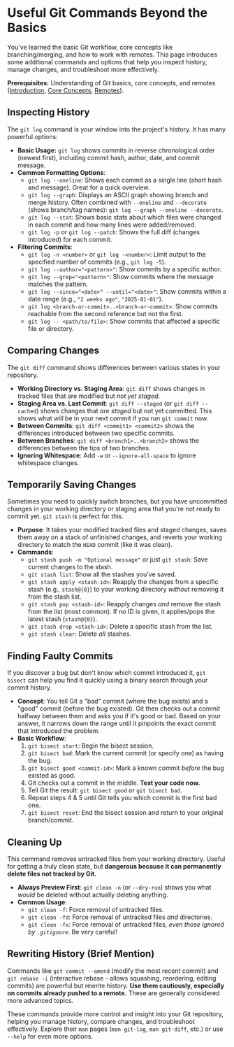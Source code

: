# Useful Git Commands Beyond the Basics

You've learned the basic Git workflow, core concepts like branching/merging, and how to work with remotes. This page introduces some additional commands and options that help you inspect history, manage changes, and troubleshoot more effectively.

**Prerequisites:** Understanding of Git basics, core concepts, and remotes ([Introduction](git_introduction.md), [Core Concepts](git_core_concepts.md), [Remotes](git_remotes.md)).

## Inspecting History

The `git log` command is your window into the project's history. It has many powerful options:

- **Basic Usage:** `git log` shows commits in reverse chronological order (newest first), including commit hash, author, date, and commit message.
- **Common Formatting Options**:
    - `git log --oneline`: Shows each commit as a single line (short hash and message). Great for a quick overview.
    - `git log --graph`: Displays an ASCII graph showing branch and merge history. Often combined with `--oneline` and `--decorate` (shows branch/tag names): `git log --graph --oneline --decorate`.
    - `git log --stat`: Shows basic stats about which files were changed in each commit and how many lines were added/removed.
    - `git log -p` or `git log --patch`: Shows the full diff (changes introduced) for each commit.
- **Filtering Commits**:
    - `git log -n <number>` or `git log -<number>`: Limit output to the specified number of commits (e.g., `git log -5`).
    - `git log --author="<pattern>"`: Show commits by a specific author.
    - `git log --grep="<pattern>"`: Show commits where the message matches the pattern.
    - `git log --since="<date>" --until="<date>"`: Show commits within a date range (e.g., `"2 weeks ago"`, `"2025-01-01"`).
    - `git log <branch-or-commit>..<branch-or-commit>`: Show commits reachable from the second reference but not the first.
    - `git log -- <path/to/file>`: Show commits that affected a specific file or directory.

## Comparing Changes

The `git diff` command shows differences between various states in your repository.

- **Working Directory vs. Staging Area**: `git diff` shows changes in tracked files that are modified but *not yet staged*.
- **Staging Area vs. Last Commit**: `git diff --staged` (or `git diff --cached`) shows changes that *are staged* but not yet committed. This shows what *will* be in your next commit if you run `git commit` now.
- **Between Commits**: `git diff <commit1> <commit2>` shows the differences introduced between two specific commits.
- **Between Branches**: `git diff <branch1>..<branch2>` shows the differences between the tips of two branches.
- **Ignoring Whitespace**: Add `-w` or `--ignore-all-space` to ignore whitespace changes.

## Temporarily Saving Changes

Sometimes you need to quickly switch branches, but you have uncommitted changes in your working directory or staging area that you're not ready to commit yet. `git stash` is perfect for this.

- **Purpose**: It takes your modified tracked files and staged changes, saves them away on a stack of unfinished changes, and reverts your working directory to match the `HEAD` commit (like it was clean).
- **Commands**:
    - `git stash push -m "Optional message"` or just `git stash`: Save current changes to the stash.
    - `git stash list`: Show all the stashes you've saved.
    - `git stash apply <stash-id>`: Reapply the changes from a specific stash (e.g., `stash@{0}`) to your working directory *without* removing it from the stash list.
    - `git stash pop <stash-id>`: Reapply changes *and* remove the stash from the list (most common). If no ID is given, it applies/pops the latest stash (`stash@{0}`).
    - `git stash drop <stash-id>`: Delete a specific stash from the list.
    - `git stash clear`: Delete *all* stashes.

## Finding Faulty Commits

If you discover a bug but don't know which commit introduced it, `git bisect` can help you find it quickly using a binary search through your commit history.

- **Concept**: You tell Git a "bad" commit (where the bug exists) and a "good" commit (before the bug existed). Git then checks out a commit halfway between them and asks you if it's good or bad. Based on your answer, it narrows down the range until it pinpoints the exact commit that introduced the problem.
- **Basic Workflow**:
    1.  `git bisect start`: Begin the bisect session.
    2.  `git bisect bad`: Mark the current commit (or specify one) as having the bug.
    3.  `git bisect good <commit-id>`: Mark a known commit *before* the bug existed as good.
    4.  Git checks out a commit in the middle. **Test your code now.**
    5.  Tell Git the result: `git bisect good` or `git bisect bad`.
    6.  Repeat steps 4 & 5 until Git tells you which commit is the first bad one.
    7.  `git bisect reset`: End the bisect session and return to your original branch/commit.

## Cleaning Up

This command removes untracked files from your working directory. Useful for getting a truly clean state, but **dangerous because it can permanently delete files not tracked by Git.**

- **Always Preview First**: `git clean -n` (or `--dry-run`) shows you what *would* be deleted without actually deleting anything.
- **Common Usage**:
    * `git clean -f`: Force removal of untracked files.
    * `git clean -fd`: Force removal of untracked files *and* directories.
    * `git clean -fx`: Force removal of untracked files, *even those ignored by `.gitignore`*. Be very careful!

## Rewriting History (Brief Mention)

Commands like `git commit --amend` (modify the most recent commit) and `git rebase -i` (interactive rebase - allows squashing, reordering, editing commits) are powerful but rewrite history. **Use them cautiously, especially on commits already pushed to a remote.** These are generally considered more advanced topics.

These commands provide more control and insight into your Git repository, helping you manage history, compare changes, and troubleshoot effectively. Explore their `man` pages (`man git-log`, `man git-diff`, etc.) or use `--help` for even more options.
